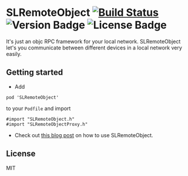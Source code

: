 # SLRemoteObject [![Build Status](https://travis-ci.org/OliverLetterer/SPLRemoteObject.png)](https://travis-ci.org/OliverLetterer/SPLRemoteObject) ![Version Badge](http://cocoapod-badges.herokuapp.com/v/SPLRemoteObject/badge.png) ![License Badge](https://go-shields.herokuapp.com/license-MIT-blue.png)

It's just an objc RPC framework for your local network. SLRemoteObject let's you communicate between different devices in a local network very easily.

## Getting started

* Add

```
pod 'SLRemoteObject'
```
to your `Podfile` and import

```
#import "SLRemoteObject.h"
#import "SLRemoteObjectProxy.h"
```

* Check out [this blog post](http://blog.dev.sparrow-labs.de/2013/06/16/slremoteobject.html) on how to use SLRemoteObject.


## License
MIT
